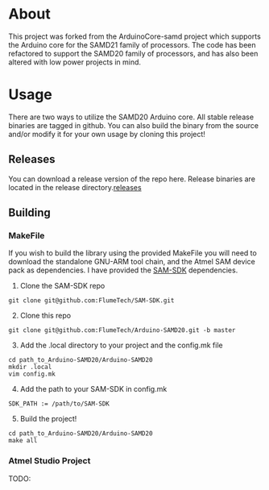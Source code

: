 # About
This project was forked from the ArduinoCore-samd project which supports the Arduino core for the SAMD21 family of processors. The code has been refactored to support the SAMD20 family of processors, and has also been altered with low power projects in mind.

# Usage
There are two ways to utilize the SAMD20 Arduino core. All stable release binaries are tagged in github. You can also build the binary from the source and/or modify it for your own usage by cloning this project! 

## Releases
You can download a release version of the repo here. Release binaries are located in the release directory.[releases](https://github.com/FlumeTech/Arduino-SAMD20/releases)

## Building
### MakeFile
If you wish to build the library using the provided MakeFile you will need to download the standalone GNU-ARM tool chain, and the Atmel SAM device pack as dependencies. I have provided the [SAM-SDK](https://github.com/FlumeTech/SAM-SDK) dependencies.

1. Clone the SAM-SDK repo
```shell
git clone git@github.com:FlumeTech/SAM-SDK.git
```

2. Clone this repo
```shell
git clone git@github.com:FlumeTech/Arduino-SAMD20.git -b master
```

3. Add the .local directory to your project and the config.mk file
```shell
cd path_to_Arduino-SAMD20/Arduino-SAMD20
mkdir .local
vim config.mk
```

4. Add the path to your SAM-SDK in config.mk
```shell
SDK_PATH := /path/to/SAM-SDK
```

5. Build the project!
```shell
cd path_to_Arduino-SAMD20/Arduino-SAMD20
make all
```

### Atmel Studio Project
TODO:
